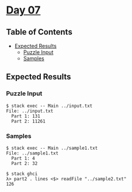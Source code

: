 # [Day 07](https://adventofcode.com/2020/day/7)

## Table of Contents

- [Expected Results](#expected-results)
  - [Puzzle Input](#puzzle-input)
  - [Samples](#samples)

## Expected Results

### Puzzle Input

```console
$ stack exec -- Main ../input.txt
File: ../input.txt
  Part 1: 131
  Part 2: 11261
```

### Samples

```console
$ stack exec -- Main ../sample1.txt
File: ../sample1.txt
  Part 1: 4
  Part 2: 32
```

```console
$ stack ghci
λ> part2 . lines <$> readFile "../sample2.txt"
126
```
